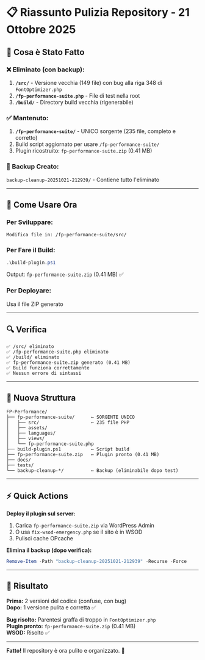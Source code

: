 # 📋 Riassunto Pulizia Repository - 21 Ottobre 2025

## 🎯 Cosa è Stato Fatto

### ❌ Eliminato (con backup):
1. **`/src/`** - Versione vecchia (149 file) con bug alla riga 348 di `FontOptimizer.php`
2. **`/fp-performance-suite.php`** - File di test nella root
3. **`/build/`** - Directory build vecchia (rigenerabile)

### ✅ Mantenuto:
1. **`/fp-performance-suite/`** - UNICO sorgente (235 file, completo e corretto)
2. Build script aggiornato per usare `/fp-performance-suite/`
3. Plugin ricostruito: `fp-performance-suite.zip` (0.41 MB)

### 💾 Backup Creato:
`backup-cleanup-20251021-212939/` - Contiene tutto l'eliminato

---

## 🚀 Come Usare Ora

### Per Sviluppare:
```
Modifica file in: /fp-performance-suite/src/
```

### Per Fare il Build:
```powershell
.\build-plugin.ps1
```

Output: `fp-performance-suite.zip` (0.41 MB) ✅

### Per Deployare:
Usa il file ZIP generato

---

## 🔍 Verifica

```
✅ /src/ eliminato
✅ /fp-performance-suite.php eliminato  
✅ /build/ eliminato
✅ fp-performance-suite.zip generato (0.41 MB)
✅ Build funziona correttamente
✅ Nessun errore di sintassi
```

---

## 📂 Nuova Struttura

```
FP-Performance/
├── fp-performance-suite/      ← SORGENTE UNICO
│   ├── src/                   ← 235 file PHP
│   ├── assets/
│   ├── languages/
│   ├── views/
│   └── fp-performance-suite.php
├── build-plugin.ps1           ← Script build
├── fp-performance-suite.zip   ← Plugin pronto (0.41 MB)
├── docs/
├── tests/
└── backup-cleanup-*/          ← Backup (eliminabile dopo test)
```

---

## ⚡ Quick Actions

**Deploy il plugin sul server:**
1. Carica `fp-performance-suite.zip` via WordPress Admin
2. O usa `fix-wsod-emergency.php` se il sito è in WSOD
3. Pulisci cache OPcache

**Elimina il backup (dopo verifica):**
```powershell
Remove-Item -Path "backup-cleanup-20251021-212939" -Recurse -Force
```

---

## 🎉 Risultato

**Prima:** 2 versioni del codice (confuse, con bug)  
**Dopo:** 1 versione pulita e corretta ✅

**Bug risolto:** Parentesi graffa di troppo in `FontOptimizer.php`  
**Plugin pronto:** `fp-performance-suite.zip` (0.41 MB)  
**WSOD:** Risolto ✅

---

**Fatto!** Il repository è ora pulito e organizzato. 🎊

